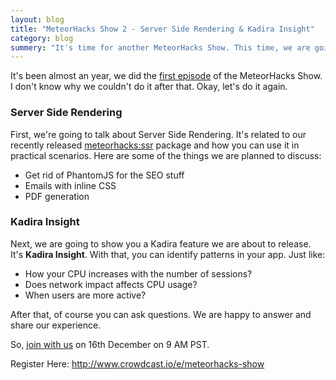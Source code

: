```yaml
---
layout: blog
title: "MeteorHacks Show 2 - Server Side Rendering & Kadira Insight"
category: blog
summery: "It's time for another MeteorHacks Show. This time, we are going to discuss about Server Side Rendering & Kadira Insight."
---
```


It's been almost an year, we did the [first episode](https://meteorhacks.com/whats-happended-at-the-first-meteorhacks-show.html) of the MeteorHacks Show. I don't know why we couldn't do it after that. Okay, let's do it again.

### Server Side Rendering

First, we're going to talk about Server Side Rendering. It's related to our recently released [meteorhacks:ssr](https://github.com/meteorhacks/meteor-ssr) package and how you can use it in practical scenarios. Here are some of the things we are planned to discuss:

* Get rid of PhantomJS for the SEO stuff
* Emails with inline CSS
* PDF generation 

### Kadira Insight

Next, we are going to show you a Kadira feature we are about to release. It's **Kadira Insight**. With that, you can identify patterns in your app. Just like:

* How your CPU increases with the number of sessions?
* Does network impact affects CPU usage?
* When users are more active?

After that, of course you can ask questions. We are happy to answer and share our experience. 

So, [join with us](http://www.crowdcast.io/e/meteorhacks-show) on 16th December on 9 AM PST.

Register Here: <http://www.crowdcast.io/e/meteorhacks-show>

